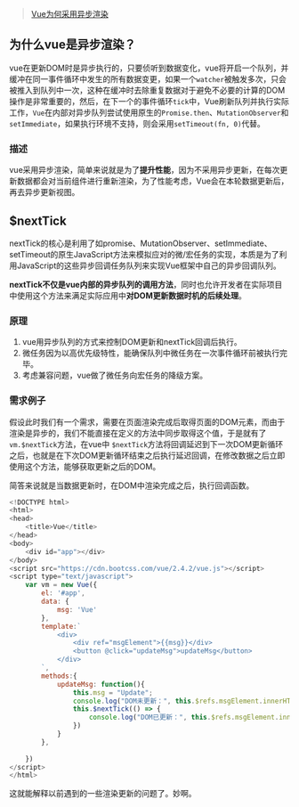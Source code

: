 > [Vue为何采用异步渲染](https://www.cnblogs.com/WindrunnerMax/p/14429426.html#:~:text=%E5%AF%B9%E4%BA%8E%20Vue%20%E4%B8%BA%E4%BD%95%E9%87%87%E7%94%A8%E5%BC%82%E6%AD%A5%E6%B8%B2%E6%9F%93%EF%BC%8C%E7%AE%80%E5%8D%95%E6%9D%A5%E8%AF%B4%E5%B0%B1%E6%98%AF%E4%B8%BA%E4%BA%86%E6%8F%90%E5%8D%87%E6%80%A7%E8%83%BD%EF%BC%8C%E5%9B%A0%E4%B8%BA%E4%B8%8D%E9%87%87%E7%94%A8%E5%BC%82%E6%AD%A5%E6%9B%B4%E6%96%B0%EF%BC%8C%E5%9C%A8%E6%AF%8F%E6%AC%A1%E6%9B%B4%E6%96%B0%E6%95%B0%E6%8D%AE%E9%83%BD%E4%BC%9A%E5%AF%B9%E5%BD%93%E5%89%8D%E7%BB%84%E4%BB%B6%E8%BF%9B%E8%A1%8C%E9%87%8D%E6%96%B0%E6%B8%B2%E6%9F%93%EF%BC%8C%E4%B8%BA%E4%BA%86%E6%80%A7%E8%83%BD%E8%80%83%E8%99%91%EF%BC%8C%20Vue%20%E4%BC%9A%E5%9C%A8%E6%9C%AC%E8%BD%AE%E6%95%B0%E6%8D%AE%E6%9B%B4%E6%96%B0%E5%90%8E%EF%BC%8C%E5%86%8D%E5%8E%BB%E5%BC%82%E6%AD%A5%E6%9B%B4%E6%96%B0%E8%A7%86%E5%9B%BE%EF%BC%8C%E4%B8%BE%E4%B8%AA%E4%BE%8B%E5%AD%90%EF%BC%8C%E8%AE%A9%E6%88%91%E4%BB%AC%E5%9C%A8%E4%B8%80%E4%B8%AA%E6%96%B9%E6%B3%95%E5%86%85%E9%87%8D%E5%A4%8D%E6%9B%B4%E6%96%B0%E4%B8%80%E4%B8%AA%E5%80%BC%E3%80%82.,%E4%BA%8B%E5%AE%9E%E4%B8%8A%EF%BC%8C%E6%88%91%E4%BB%AC%E7%9C%9F%E6%AD%A3%E6%83%B3%E8%A6%81%E7%9A%84%E5%85%B6%E5%AE%9E%E5%8F%AA%E6%98%AF%E6%9C%80%E5%90%8E%E4%B8%80%E6%AC%A1%E6%9B%B4%E6%96%B0%E8%80%8C%E5%B7%B2%EF%BC%8C%E4%B9%9F%E5%B0%B1%E6%98%AF%E8%AF%B4%E5%89%8D%E4%B8%89%E6%AC%A1%20DOM%20%E6%9B%B4%E6%96%B0%E9%83%BD%E6%98%AF%E5%8F%AF%E4%BB%A5%E7%9C%81%E7%95%A5%E7%9A%84%EF%BC%8C%E6%88%91%E4%BB%AC%E5%8F%AA%E9%9C%80%E8%A6%81%E7%AD%89%E6%89%80%E6%9C%89%E7%8A%B6%E6%80%81%E9%83%BD%E4%BF%AE%E6%94%B9%E5%A5%BD%E4%BA%86%E4%B9%8B%E5%90%8E%E5%86%8D%E8%BF%9B%E8%A1%8C%E6%B8%B2%E6%9F%93%E5%B0%B1%E5%8F%AF%E4%BB%A5%E5%87%8F%E5%B0%91%E4%B8%80%E4%BA%9B%E6%80%A7%E8%83%BD%E6%8D%9F%E8%80%97%E3%80%82.%20%E5%AF%B9%E4%BA%8E%E6%B8%B2%E6%9F%93%E6%96%B9%E9%9D%A2%E7%9A%84%E9%97%AE%E9%A2%98%E6%98%AF%E5%BE%88%E6%98%8E%E7%A1%AE%E7%9A%84%EF%BC%8C%E6%9C%80%E7%BB%88%E5%8F%AA%E6%B8%B2%E6%9F%93%E4%B8%80%E6%AC%A1%E8%82%AF%E5%AE%9A%E6%AF%94%E4%BF%AE%E6%94%B9%E4%B9%8B%E5%90%8E%E5%8D%B3%E6%B8%B2%E6%9F%93%E6%89%80%E8%80%97%E8%B4%B9%E7%9A%84%E6%80%A7%E8%83%BD%E5%B0%91%EF%BC%8C%E5%9C%A8%E8%BF%99%E9%87%8C%E6%88%91%E4%BB%AC%E8%BF%98%E9%9C%80%E8%A6%81%E8%80%83%E8%99%91%E4%B8%80%E4%B8%8B%E5%BC%82%E6%AD%A5%E6%9B%B4%E6%96%B0%E9%98%9F%E5%88%97%E7%9A%84%E7%9B%B8%E5%85%B3%E9%97%AE%E9%A2%98%EF%BC%8C%E5%81%87%E8%AE%BE%E6%88%91%E4%BB%AC%E7%8E%B0%E5%9C%A8%E6%98%AF%E8%BF%9B%E8%A1%8C%E4%BA%86%E7%9B%B8%E5%85%B3%E5%A4%84%E7%90%86%E4%BD%BF%E5%BE%97%E6%AF%8F%E6%AC%A1%E6%9B%B4%E6%96%B0%E6%95%B0%E6%8D%AE%E5%8F%AA%E8%BF%9B%E8%A1%8C%E4%B8%80%E6%AC%A1%E7%9C%9F%E5%AE%9E%20DOM%20%E6%B8%B2%E6%9F%93%EF%BC%8C%E6%9D%A5%E8%AE%A9%E6%88%91%E4%BB%AC%E8%80%83%E8%99%91%E5%BC%82%E6%AD%A5%E6%9B%B4%E6%96%B0%E9%98%9F%E5%88%97%E7%9A%84%E6%80%A7%E8%83%BD%E4%BC%98%E5%8C%96%E3%80%82.)

## 为什么vue是异步渲染？

vue在更新DOM时是异步执行的，只要侦听到数据变化，vue将开启一个队列，并缓冲在同一事件循环中发生的所有数据变更，如果一个`watcher`被触发多次，只会被推入到队列中一次，这种在缓冲时去除重复数据对于避免不必要的计算的DOM操作是非常重要的，然后，在下一个的事件循环`tick`中，Vue刷新队列并执行实际工作，`Vue`在内部对异步队列尝试使用原生的`Promise.then`、`MutationObserver`和`setImmediate`，如果执行环境不支持，则会采用`setTimeout(fn, 0)`代替。

### 描述

vue采用异步渲染，简单来说就是为了**提升性能**，因为不采用异步更新，在每次更新数据都会对当前组件进行重新渲染，为了性能考虑，Vue会在本轮数据更新后，再去异步更新视图。



## $nextTick

nextTick的核心是利用了如promise、MutationObserver、setImmediate、setTimeout的原生JavaScript方法来模拟应对的微/宏任务的实现，本质是为了利用JavaScript的这些异步回调任务队列来实现Vue框架中自己的异步回调队列。

​		**nextTick不仅是vue内部的异步队列的调用方法**，同时也允许开发者在实际项目中使用这个方法来满足实际应用中**对DOM更新数据时机的后续处理**。

### 原理

1. vue用异步队列的方式来控制DOM更新和nextTick回调后执行。
2. 微任务因为以高优先级特性，能确保队列中微任务在一次事件循环前被执行完毕。
3. 考虑兼容问题，vue做了微任务向宏任务的降级方案。

### 需求例子

假设此时我们有一个需求，需要在页面渲染完成后取得页面的DOM元素，而由于渲染是异步的，我们不能直接在定义的方法中同步取得这个值，于是就有了 `vm.$nextTick`方法，在vue中 `$nextTick`方法将回调延迟到下一次DOM更新循环之后，也就是在下次DOM更新循环结束之后执行延迟回调，在修改数据之后立即使用这个方法，能够获取更新之后的DOM。

简答来说就是当数据更新时，在DOM中渲染完成之后，执行回调函数。

```javascript
<!DOCTYPE html>
<html>
<head>
    <title>Vue</title>
</head>
<body>
    <div id="app"></div>
</body>
<script src="https://cdn.bootcss.com/vue/2.4.2/vue.js"></script>
<script type="text/javascript">
    var vm = new Vue({
        el: '#app',
        data: {
            msg: 'Vue'
        },
        template:`
            <div>
                <div ref="msgElement">{{msg}}</div>
                <button @click="updateMsg">updateMsg</button>
            </div>
        `,
        methods:{
            updateMsg: function(){
                this.msg = "Update";
                console.log("DOM未更新：", this.$refs.msgElement.innerHTML)
                this.$nextTick(() => {
                    console.log("DOM已更新：", this.$refs.msgElement.innerHTML)
                })
            }
        },
        
    })
</script>
</html>
```

这就能解释以前遇到的一些渲染更新的问题了。妙啊。